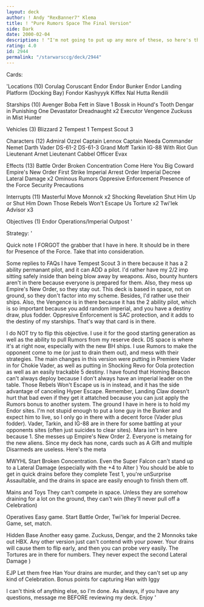 ```yaml
---
layout: deck
author: ! Andy "RexBanner7" Klema
title: ! "Pure Rumors Space The Final Version"
side: Dark
date: 2000-02-04
description: ! "I'm not going to put up any more of these, so here's the final version. It uses the massive power of Big Blue as well as the massive drains of Rumors to win it's games."
rating: 4.0
id: 2944
permalink: "/starwarsccg/deck/2944"
---
```

Cards: 

'Locations (10)
Corulag
Coruscant
Endor
Endor Bunker
Endor Landing Platform (Docking Bay)
Fondor
Kashyyyk
Kiffex
Nal Hutta
Rendili

Starships (10)
Avenger
Boba Fett in Slave 1
Bossk in Hound's Tooth
Dengar in Punishing One
Devastator
Dreadnaught x2
Executor
Vengence
Zuckuss in Mist Hunter

Vehicles (3)
Blizzard 2
Tempest 1
Tempest Scout 3

Characters (12)
Admiral Ozzel
Captain Lennox
Captain Needa
Commander Nemet
Darth Vader
DS-61-2
DS-61-3
Grand Moff Tarkin
IG-88 With Riot Gun
Lieutenant Arnet
Lieutenant Cabbel
Officer Evax

Effects (13)
Battle Order
Broken Concentration
Come Here You Big Coward
Empire's New Order
First Strike
Imperial Arrest Order
Imperial Decree
Lateral Damage x2
Ominous Rumors
Oppresive Enforcement
Presence of the Force
Security Precautions

Interrupts (11)
Masterful Move
Monnok x2
Shocking Revelation
Shut Him Up or Shut Him Down
Those Rebels Won't Escape Us
Torture x2
Twi'lek Advisor x3

Objectives (1)
Endor Operations/Imperial Outpost
'

Strategy: '

Quick note I FORGOT the grabber that I have in here. It should be in there for Presence of the Force. Take that into consideration.

Some replies to FAQs I have Tempest Scout 3 in there because it has a 2 ability permanant pilot, and it can ADD a pilot. I'd rather have my 2/2 imp sitting safely inside than being blow away by weapons. Also, bounty hunters aren't in there because everyone is prepared for them. Also, they mess up Empire's New Order, so they stay out. This deck is based in space, not on ground, so they don't factor into my scheme. Besides, I'd rather use their ships. Also, the Vengence is in there because it has the 2 ability pilot, which is so important because you add random imperial, and you have a destiny draw, plus fodder. Oppresive Enforcement is SAC protection, and it adds to the destiny of my starships. That's way that card is in there.

I do NOT try to flip this objective. I use it for the good starting generation as well as the ability to pull Rumors from my reserve deck. DS space is where it's at right now, especially with the new BH ships. I use Rumors to make the opponent come to me (or just to drain them out), and mess with their strategies. The main changes in this version were putting in Premiere Vader in for Chokie Vader, as well as putting in Shocking Revo for Oola protection as well as an easily trackable 5 destiny. I have found that Homing Beacon can't always deploy because I don't always have an imperial leader on the table. Those Rebels Won't Escape us is in instead, and it has the side advantage of canceling Hyper Escape. Remember, Landing Claw doesn't hurt that bad even if they get it attatched because you can just apply the Rumors bonus to another system. The ground I have in here is to hold my Endor sites. I'm not stupid enough to put a lone guy in the Bunker and expect him to live, so I only go in there with a decent force (Vader plus fodder). Vader, Tarkin, and IG-88 are in there for some battling at your opponents sites (often just suicides to clear sites). Mara isn't in here because 1. She messes up Empire's New Order 2. Everyone is metaing for the new aliens. Since my deck has none, cards such as A Gift and multiple Disarmeds are useless. Here's the meta

MWYHL Start Broken Concentration. Even the Super Falcon can't stand up to a Lateral Damage (especially with the +4 to Alter  ) You should be able to get in quick drains before they complete Test 1, you're unSurprise Assaultable, and the drains in space are easily enough to finish them off.

Mains and Toys They can't compete in space. Unless they are somehow draining for a lot on the ground, they can't win (they'll never pull off a Celebration)

Operatives Easy game. Start Battle Order, Twi'lek for Imperial Decree. Game, set, match.

Hidden Base Another easy game. Zuckuss, Dengar, and the 2 Monnoks take out HBX. Any other version just can't contend with your power. Your drains will cause them to flip early, and then you can probe very easily. The Tortures are in there for numbers. They never expect the second Lateral Damage  )

EJP Let them free Han Your drains are murder, and they can't set up any kind of Celebration. Bonus points for capturing Han with Iggy

I can't think of anything else, so I'm done. As always, if you have any questions, message me BEFORE reviewing my deck. Enjoy
'
